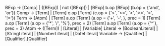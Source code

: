BExp        -> [Comp] | ([BExp]) | not ([BExp]) | [BExp] b.op [BExp]        (b.op = {'and', 'or'})
Comp        -> [Term] | [Term] c.op [Term]                                  (c.op = {'>', '>=', '<', '<=', '=', '!='})
Term        -> [Atom] | 
               [Term] a.op [Term]                                           (a.op = {'+', '-', }, prec = 1)
               [Term] a.op [Term]                                           (a.op = {'*', '/', '%'}, prec = 2)
               [Term] a.op [Term]                                           (a.op = {'^'}, prec = 3)
Atom        -> ([Term]) | [Literal] | [Variable]
Literal     -> [BooleanLiteral] | [StringLiteral] | [NumberLiteral] | [DateLiteral]
Viariable   -> [Qualifier] | [Qualifier].[Qualifier]